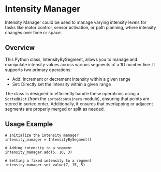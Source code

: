 # Intensity Manager

Intensity Manager could be used to manage varying intensity levels for tasks like motor control, sensor activation, or path planning, where intensity changes over time or space.

## Overview
This Python class, IntensityBySegment, allows you to manage and manipulate intensity values across various segments of a 1D number line. It supports two primary operations:
- Add: Increment or decrement intensity within a given range
- Set: Directly set the intensity within a given range

The class is designed to efficiently handle these operations using a `SortedDict` (from the `sortedcontainers` module), ensuring that points are stored in sorted order. Additionally, it ensures that overlapping or adjacent segments are properly merged or split as needed.

## Usage Example
```
# Initialize the intensity manager
intensity_manager = IntensityBySegment()

# Adding intensity to a segment
intensity_manager.add(5, 10, 3)

# Setting a fixed intensity to a segment
intensity_manager.set_value(7, 15, 5)
```
